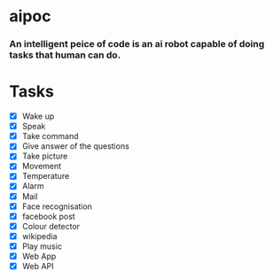 # aipoc
### An intelligent peice of code is an ai robot capable of doing tasks that human can do.

# Tasks
- [x] Wake up
- [x] Speak
- [x] Take command
- [x] Give answer of the questions
- [x] Take picture
- [x] Movement
- [x] Temperature
- [x] Alarm
- [x] Mail
- [x] Face recognisation
- [x] facebook post
- [x] Colour detector
- [x] wikipedia
- [x] Play music
- [x] Web App
- [x] Web API
